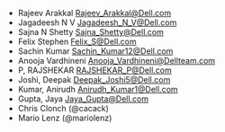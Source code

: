 * Rajeev Arakkal <Rajeev_Arakkal@Dell.com>
* Jagadeesh N V <Jagadeesh_N_V@Dell.com>
* Sajna N Shetty <Sajna_Shetty@Dell.com>
* Felix Stephen <Felix_S@Dell.com>
* Sachin Kumar <Sachin_Kumar12@Dell.com>
* Anooja Vardhineni <Anooja_Vardhineni@Dellteam.com>
* P, RAJSHEKAR <RAJSHEKAR_P@Dell.com>
* Joshi, Deepak <Deepak_Joshi5@Dell.com>
* Kumar, Anirudh <Anirudh_Kumar1@Dell.com>
* Gupta, Jaya <Jaya_Gupta@Dell.com>
* Chris Clonch (@cacack)
* Mario Lenz (@mariolenz)
